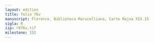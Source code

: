 ```yaml
---
layout: edition
title: folio 76v
manuscript: Florence, Biblioteca Marucelliana, Carte Rajna XIX.15
sigla: R
iip: r076v.tif
milestone: 152
---
```

